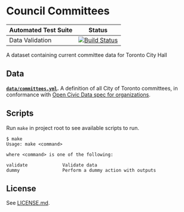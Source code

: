 # Council Committees

| Automated Test Suite | Status |
|----------------------|--------|
| Data Validation      | [![Build Status](https://travis-ci.org/t0ronto-ca/dataset-toronto-council-committees.svg?branch=master)](https://travis-ci.org/t0ronto-ca/dataset-toronto-council-committees) |

A dataset containing current committee data for Toronto City Hall

## Data

**[`data/committees.yml`](data/commitees.yml).** A definition of all City of
Toronto committees, in conformance with [Open Civic Data spec for
organizations](https://opencivicdata.readthedocs.io/en/latest/data/organization.html).

## Scripts

Run `make` in project root to see available scripts to run.

```
$ make
Usage: make <command>

where <command> is one of the following:

validate             Validate data
dummy                Perform a dummy action with outputs
```

## License

See [LICENSE.md](LICENSE.md).
